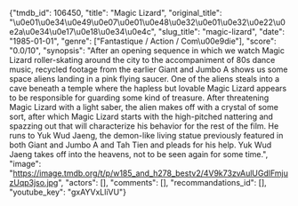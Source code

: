 {"tmdb_id": 106450, "title": "Magic Lizard", "original_title": "\u0e01\u0e34\u0e49\u0e07\u0e01\u0e48\u0e32\u0e01\u0e32\u0e22\u0e2a\u0e34\u0e17\u0e18\u0e34\u0e4c", "slug_title": "magic-lizard", "date": "1985-01-01", "genre": ["Fantastique / Action / Com\u00e9die"], "score": "0.0/10", "synopsis": "After an opening sequence in which we watch Magic Lizard roller-skating around the city to the accompaniment of 80s dance music, recycled footage from the earlier Giant and Jumbo A shows us some space aliens landing in a pink flying saucer. One of the aliens steals into a cave beneath a temple where the hapless but lovable Magic Lizard appears to be responsible for guarding some kind of treasure. After threatening Magic Lizard with a light saber, the alien makes off with a crystal of some sort, after which Magic Lizard starts with the high-pitched nattering and spazzing out that will characterize his behavior for the rest of the film. He runs to Yuk Wud Jaeng, the demon-like living statue previously featured in both Giant and Jumbo A and Tah Tien and pleads for his help. Yuk Wud Jaeng takes off into the heavens, not to be seen again for some time.", "image": "https://image.tmdb.org/t/p/w185_and_h278_bestv2/4V9k73zvAulUGdlFmjuzUqp3jso.jpg", "actors": [], "comments": [], "recommandations_id": [], "youtube_key": "gxAYVxLliVU"}